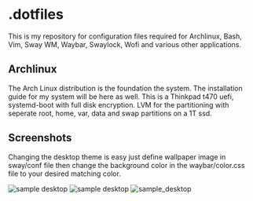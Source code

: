 # .dotfiles

This is my repository for configuration files required for Archlinux, Bash, Vim, Sway WM,
Waybar, Swaylock, Wofi and various other applications. 

## Archlinux

The Arch Linux distribution is the foundation the system. The installation guide 
for my system will be here as well. This is a Thinkpad t470 uefi, systemd-boot with 
full disk encryption. LVM for the partitioning with seperate root, home, var, data 
and swap partitions on a 1T ssd.

## Screenshots

Changing the desktop theme is easy just define wallpaper image in sway/conf file then change the background color in the waybar/color.css file
to your desired matching color.

![sample desktop](https://github.com/tim3dman/.dotfiles/blob/main/Screenshots/screenshot_2021-10-23_09-00-31_998931833.png)
![sample desktop](https://github.com/tim3dman/.dotfiles/blob/main/Screenshots/screenshot_2021-10-25_05-49-26_093652223.png)
![sample_desktop](https://github.com/tim3dman/.dotfiles/blob/main/Screenshots/screenshot_2021-10-23_07-51-40_966291689.png)
### 
### 
